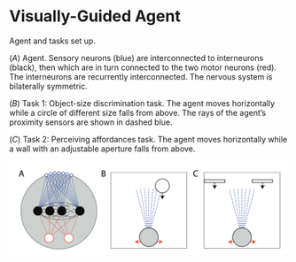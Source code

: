 # Visually-Guided Agent


Agent and tasks set up.

(*A*) Agent. Sensory neurons (blue) are interconnected to interneurons (black), then which are in turn connected to the two motor neurons (red). The interneurons are recurrently interconnected. The nervous system is bilaterally symmetric.

(*B*) Task 1: Object-size discrimination task. The agent moves horizontally while a circle of different size falls from above. The rays of the agent’s proximity sensors are shown in dashed blue.

(*C*) Task 2: Perceiving affordances task. The agent moves horizontally while a wall with an adjustable aperture falls from above.

![Schematic Visually-Guided Agent and two of the cognitively-interesting tasks](https://github.com/edizquierdo/VisuallyGuidedAgent/blob/main/viz.png?raw=true)
